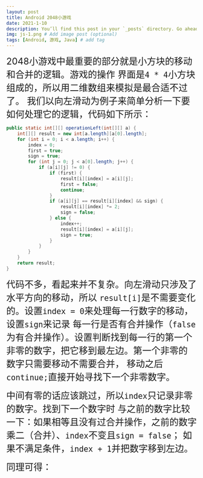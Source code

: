 ```yaml
---
layout: post
title: Android 2048小游戏
date: 2021-1-10
description: You’ll find this post in your `_posts` directory. Go ahead and edit it and re-build the site to see your changes. # Add post description (optional)
img: js-1.png # Add image post (optional)
tags: [Android, 游戏, Java] # add tag
---     
```



<font size=5>2048小游戏中最重要的部分就是小方块的移动和合并的逻辑。游戏的操作
界面是`4 * 4`小方块组成的，所以用二维数组来模拟是最合适不过了。
我们以向左滑动为例子来简单分析一下要如何处理它的逻辑，代码如下所示：
</font>

```java
public static int[][] operationLeft(int[][] a) { 
    int[][] result = new int[a.length][a[0].length];
    for (int i = 0; i < a.length; i++) {
        index = 0;
        first = true;
        sign = true;
        for (int j = 0; j < a[0].length; j++) {
            if (a[i][j] != 0) {
                if (first) {
                    result[i][index] = a[i][j];
                    first = false;
                    continue;
                }
                if (a[i][j] == result[i][index] && sign) {
                    result[i][index] *= 2;
                    sign = false;
                } else {
                    index++;
                    result[i][index] = a[i][j];
                    sign = true;
                }
            }
        }
    }
    return result;
}
```   

<font size=5>代码不多，看起来并不复杂。向左滑动只涉及了水平方向的移动，所以
`result[i]`是不需要变化的。设置`index = 0`来处理每一行数字的移动，设置`sign`来记录
每一行是否有合并操作（`false`为有合并操作）。设置判断找到每一行的第一个非零的数字，把它移到最左边。第一个非零的
数字只需要移动不需要合并， 移动之后`continue;`直接开始寻找下一个非零数字。
</font>   

<font size=5>中间有零的话应该跳过，所以`index`只记录非零的数字。找到下一个数字时
与之前的数字比较一下：如果相等且没有过合并操作，之前的数字乘二（合并）、`index`不变且`sign = false`；
如果不满足条件，`index + 1`并把数字移到左边。
</font>  

<font size=5>同理可得：
</font>  